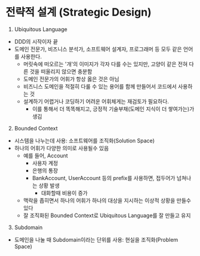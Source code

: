 # 전략적 설계 (Strategic Design)

1. Ubiquitous Language
  - DDD의 시작이자 끝
  - 도메인 전문가, 비즈니스 분석가, 소프트웨어 설계자, 프로그래머 등 모두 같은 언어를 사용한다.
    - 머릿속에 떠오르는 '개'의 이미지가 각자 다를 수는 있지만, 고양이 같은 전혀 다른 것을 떠올리지 않으면 충분함
    - 도메인 전문가의 어휘가 항상 옳은 것은 아님
    - 비즈니스 도메인을 적절히 다룰 수 있는 용어를 함께 만들어서 코드에서 사용하는 것
    - 설계하기 어렵거나 코딩하기 어려운 어휘체게는 재검토가 필요하다.
      - 이를 통해서 더 똑똑해지고, 긍정적 기술부채(도메인 지식이 더 쌓여가는)가 생김
2. Bounded Context
  - 시스템을 나누는데 사용: 소프트웨어를 조직화(Solution Space)
  - 하나의 어휘가 다양한 의미로 사용될수 있음
    - 예를 들어, Account
      - 사용자 계정
      - 은행의 통장
      - BankAccount, UserAccount 등의 prefix를 사용하면, 접두어가 넘쳐나는 상황 발생
        - 대화할때 비용이 증가
    - 맥락을 좁히면서 하나의 어휘가 하나의 대상을 지시하는 이상적 상황을 만들수 있다
    - 잘 조직화된 Bounded Context로 Ubiquitous Language를 잘 만들고 유지
3. Subdomain
  - 도메인을 나눌 때 Subdomain이라는 단위를 사용: 현실을 조직화(Problem Space)

